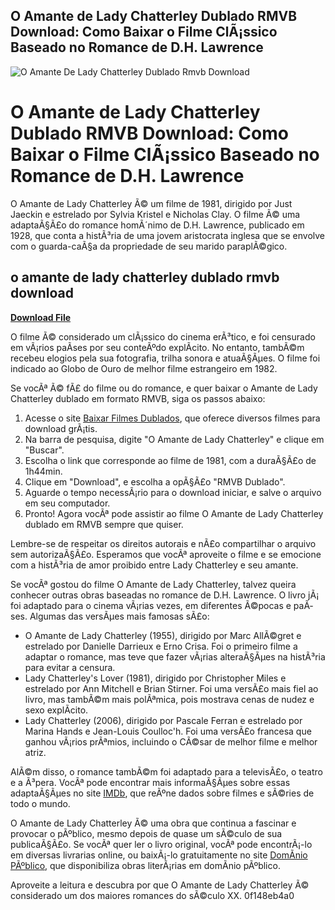 ## O Amante de Lady Chatterley Dublado RMVB Download: Como Baixar o Filme ClÃ¡ssico Baseado no Romance de D.H. Lawrence

 
![O Amante De Lady Chatterley Dublado Rmvb Download](https://assets.wakelet.com/monomer/thumbnail/wakelet-socail-thumbnail.png)

 
# O Amante de Lady Chatterley Dublado RMVB Download: Como Baixar o Filme ClÃ¡ssico Baseado no Romance de D.H. Lawrence
 
O Amante de Lady Chatterley Ã© um filme de 1981, dirigido por Just Jaeckin e estrelado por Sylvia Kristel e Nicholas Clay. O filme Ã© uma adaptaÃ§Ã£o do romance homÃ´nimo de D.H. Lawrence, publicado em 1928, que conta a histÃ³ria de uma jovem aristocrata inglesa que se envolve com o guarda-caÃ§a da propriedade de seu marido paraplÃ©gico.
 
## o amante de lady chatterley dublado rmvb download


[**Download File**](https://www.google.com/url?q=https%3A%2F%2Furlca.com%2F2tKimn&sa=D&sntz=1&usg=AOvVaw2TFizq4h3WpR9QRO7I2nUG)

 
O filme Ã© considerado um clÃ¡ssico do cinema erÃ³tico, e foi censurado em vÃ¡rios paÃ­ses por seu conteÃºdo explÃ­cito. No entanto, tambÃ©m recebeu elogios pela sua fotografia, trilha sonora e atuaÃ§Ãµes. O filme foi indicado ao Globo de Ouro de melhor filme estrangeiro em 1982.
 
Se vocÃª Ã© fÃ£ do filme ou do romance, e quer baixar o Amante de Lady Chatterley dublado em formato RMVB, siga os passos abaixo:
 
1. Acesse o site [Baixar Filmes Dublados](https://www.baixarfilmesdublados.net/), que oferece diversos filmes para download grÃ¡tis.
2. Na barra de pesquisa, digite "O Amante de Lady Chatterley" e clique em "Buscar".
3. Escolha o link que corresponde ao filme de 1981, com a duraÃ§Ã£o de 1h44min.
4. Clique em "Download", e escolha a opÃ§Ã£o "RMVB Dublado".
5. Aguarde o tempo necessÃ¡rio para o download iniciar, e salve o arquivo em seu computador.
6. Pronto! Agora vocÃª pode assistir ao filme O Amante de Lady Chatterley dublado em RMVB sempre que quiser.

Lembre-se de respeitar os direitos autorais e nÃ£o compartilhar o arquivo sem autorizaÃ§Ã£o. Esperamos que vocÃª aproveite o filme e se emocione com a histÃ³ria de amor proibido entre Lady Chatterley e seu amante.
  
Se vocÃª gostou do filme O Amante de Lady Chatterley, talvez queira conhecer outras obras baseadas no romance de D.H. Lawrence. O livro jÃ¡ foi adaptado para o cinema vÃ¡rias vezes, em diferentes Ã©pocas e paÃ­ses. Algumas das versÃµes mais famosas sÃ£o:

- O Amante de Lady Chatterley (1955), dirigido por Marc AllÃ©gret e estrelado por Danielle Darrieux e Erno Crisa. Foi o primeiro filme a adaptar o romance, mas teve que fazer vÃ¡rias alteraÃ§Ãµes na histÃ³ria para evitar a censura.
- Lady Chatterley's Lover (1981), dirigido por Christopher Miles e estrelado por Ann Mitchell e Brian Stirner. Foi uma versÃ£o mais fiel ao livro, mas tambÃ©m mais polÃªmica, pois mostrava cenas de nudez e sexo explÃ­cito.
- Lady Chatterley (2006), dirigido por Pascale Ferran e estrelado por Marina Hands e Jean-Louis Coulloc'h. Foi uma versÃ£o francesa que ganhou vÃ¡rios prÃªmios, incluindo o CÃ©sar de melhor filme e melhor atriz.

AlÃ©m disso, o romance tambÃ©m foi adaptado para a televisÃ£o, o teatro e a Ã³pera. VocÃª pode encontrar mais informaÃ§Ãµes sobre essas adaptaÃ§Ãµes no site [IMDb](https://www.imdb.com/find?q=lady+chatterley&s=tt), que reÃºne dados sobre filmes e sÃ©ries de todo o mundo.
 
O Amante de Lady Chatterley Ã© uma obra que continua a fascinar e provocar o pÃºblico, mesmo depois de quase um sÃ©culo de sua publicaÃ§Ã£o. Se vocÃª quer ler o livro original, vocÃª pode encontrÃ¡-lo em diversas livrarias online, ou baixÃ¡-lo gratuitamente no site [DomÃ­nio PÃºblico](https://www.dominiopublico.gov.br/pesquisa/DetalheObraForm.do?select_action=&co_obra=1140), que disponibiliza obras literÃ¡rias em domÃ­nio pÃºblico.
 
Aproveite a leitura e descubra por que O Amante de Lady Chatterley Ã© considerado um dos maiores romances do sÃ©culo XX.
 0f148eb4a0
